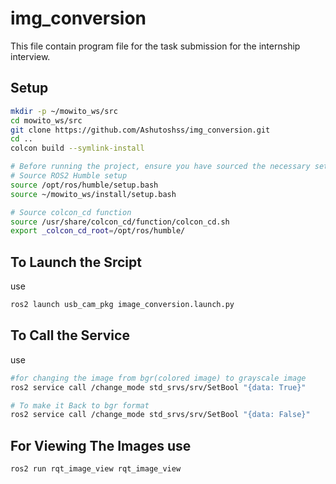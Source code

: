 # img_conversion
This file contain program file for the task submission for the internship interview.

## Setup
```bash
mkdir -p ~/mowito_ws/src
cd mowito_ws/src
git clone https://github.com/Ashutoshss/img_conversion.git
cd ..
colcon build --symlink-install

# Before running the project, ensure you have sourced the necessary setup files in your terminal. You can add the following lines to your `~/.bashrc` file:
# Source ROS2 Humble setup
source /opt/ros/humble/setup.bash
source ~/mowito_ws/install/setup.bash

# Source colcon_cd function
source /usr/share/colcon_cd/function/colcon_cd.sh
export _colcon_cd_root=/opt/ros/humble/
```

## To Launch the Srcipt 
use 
```bash
ros2 launch usb_cam_pkg image_conversion.launch.py 
```
## To Call the Service 
use 
```bash
#for changing the image from bgr(colored image) to grayscale image
ros2 service call /change_mode std_srvs/srv/SetBool "{data: True}"

# To make it Back to bgr format
ros2 service call /change_mode std_srvs/srv/SetBool "{data: False}"
```

## For Viewing The Images use
```bash
ros2 run rqt_image_view rqt_image_view
```
